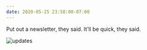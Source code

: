 ```yaml
---
date: 2020-05-25 23:58:00-07:00
---
```


Put out a newsletter, they said. It'll be quick, they said.

![updates](https://kjaymiller.s3-us-west-2.amazonaws.com/images/CleanShot-2020-05-25-at-23.57.51.png)